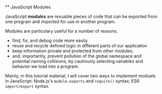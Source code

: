 ** JavaScript Modules

JavaScript ***modules*** are resuable pieces of code that can be exported from one program and imported for use in another program.

Modules are particulary useful for a number of reasons. 
- find, fix, and debug code more easily
- reuse and recycle defined logic in different parts of our application
- keep information private and protected from other modules;
- and, importantly, prevent pollution of the global namespace and potential naming collisions, by cautiously selecting variables and behavior we load into a program.

Mainly, in this tutorial material, I will cover two ways to implement moduels in JavaScript: 
Node.js's `module.exports` and `require()` syntax, 
ES6 `import/export` syntax. 